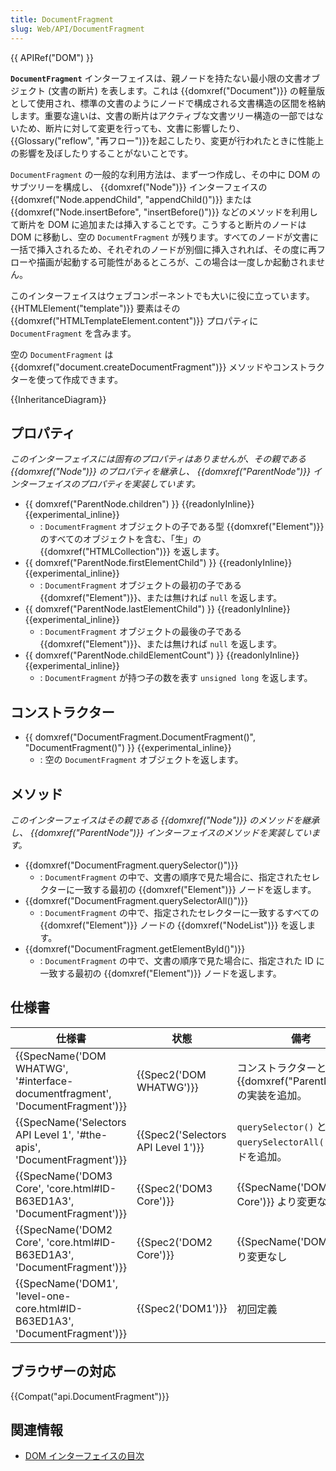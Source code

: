 ```yaml
---
title: DocumentFragment
slug: Web/API/DocumentFragment
---
```

{{ APIRef("DOM") }}

**`DocumentFragment`** インターフェイスは、親ノードを持たない最小限の文書オブジェクト (文書の断片) を表します。これは {{domxref("Document")}} の軽量版として使用され、標準の文書のようにノードで構成される文書構造の区間を格納します。重要な違いは、文書の断片はアクティブな文書ツリー構造の一部ではないため、断片に対して変更を行っても、文書に影響したり、{{Glossary("reflow", "再フロー")}}を起こしたり、変更が行われたときに性能上の影響を及ぼしたりすることがないことです。

`DocumentFragment` の一般的な利用方法は、まず一つ作成し、その中に DOM のサブツリーを構成し、 {{domxref("Node")}} インターフェイスの {{domxref("Node.appendChild", "appendChild()")}} または {{domxref("Node.insertBefore", "insertBefore()")}} などのメソッドを利用して断片を DOM に追加または挿入することです。こうすると断片のノードは DOM に移動し、空の `DocumentFragment` が残ります。すべてのノードが文書に一括で挿入されるため、それぞれのノードが別個に挿入されれば、その度に再フローや描画が起動する可能性があるところが、この場合は一度しか起動されません。

このインターフェイスはウェブコンポーネントでも大いに役に立っています。 {{HTMLElement("template")}} 要素はその {{domxref("HTMLTemplateElement.content")}} プロパティに `DocumentFragment` を含みます。

空の `DocumentFragment` は {{domxref("document.createDocumentFragment")}} メソッドやコンストラクターを使って作成できます。

{{InheritanceDiagram}}

## プロパティ

_このインターフェイスには固有のプロパティはありませんが、その親である {{domxref("Node")}} のプロパティを継承し、 {{domxref("ParentNode")}} インターフェイスのプロパティを実装しています。_

- {{ domxref("ParentNode.children") }} {{readonlyInline}}{{experimental_inline}}
  - : `DocumentFragment` オブジェクトの子である型 {{domxref("Element")}} のすべてのオブジェクトを含む、「生」の {{domxref("HTMLCollection")}} を返します。
- {{ domxref("ParentNode.firstElementChild") }} {{readonlyInline}}{{experimental_inline}}
  - : `DocumentFragment` オブジェクトの最初の子である {{domxref("Element")}}、または無ければ `null` を返します。
- {{ domxref("ParentNode.lastElementChild") }} {{readonlyInline}}{{experimental_inline}}
  - : `DocumentFragment` オブジェクトの最後の子である {{domxref("Element")}}、または無ければ `null` を返します。
- {{ domxref("ParentNode.childElementCount") }} {{readonlyInline}}{{experimental_inline}}
  - : `DocumentFragment` が持つ子の数を表す `unsigned long` を返します。

## コンストラクター

- {{ domxref("DocumentFragment.DocumentFragment()", "DocumentFragment()") }} {{experimental_inline}}
  - : 空の `DocumentFragment` オブジェクトを返します。

## メソッド

_このインターフェイスはその親である {{domxref("Node")}} のメソッドを継承し、 {{domxref("ParentNode")}} インターフェイスのメソッドを実装しています。_

- {{domxref("DocumentFragment.querySelector()")}}
  - : `DocumentFragment` の中で、文書の順序で見た場合に、指定されたセレクターに一致する最初の {{domxref("Element")}} ノードを返します。
- {{domxref("DocumentFragment.querySelectorAll()")}}
  - : `DocumentFragment` の中で、指定されたセレクターに一致するすべての {{domxref("Element")}} ノードの {{domxref("NodeList")}} を返します。
- {{domxref("DocumentFragment.getElementById()")}}
  - : `DocumentFragment` の中で、文書の順序で見た場合に、指定された ID に一致する最初の {{domxref("Element")}} ノードを返します。

## 仕様書

| 仕様書                                                                                                   | 状態                                         | 備考                                                               |
| -------------------------------------------------------------------------------------------------------- | -------------------------------------------- | ------------------------------------------------------------------ |
| {{SpecName('DOM WHATWG', '#interface-documentfragment', 'DocumentFragment')}} | {{Spec2('DOM WHATWG')}}             | コンストラクターと {{domxref("ParentNode")}} の実装を追加。 |
| {{SpecName('Selectors API Level 1', '#the-apis', 'DocumentFragment')}}             | {{Spec2('Selectors API Level 1')}} | `querySelector()` と `querySelectorAll()` メソッドを追加。         |
| {{SpecName('DOM3 Core', 'core.html#ID-B63ED1A3', 'DocumentFragment')}}             | {{Spec2('DOM3 Core')}}                 | {{SpecName('DOM2 Core')}} より変更なし                      |
| {{SpecName('DOM2 Core', 'core.html#ID-B63ED1A3', 'DocumentFragment')}}             | {{Spec2('DOM2 Core')}}                 | {{SpecName('DOM1')}} より変更なし                          |
| {{SpecName('DOM1', 'level-one-core.html#ID-B63ED1A3', 'DocumentFragment')}}     | {{Spec2('DOM1')}}                     | 初回定義                                                           |

## ブラウザーの対応

{{Compat("api.DocumentFragment")}}

## 関連情報

- [DOM インターフェイスの目次](/ja/docs/Web/API/Document_Object_Model)
